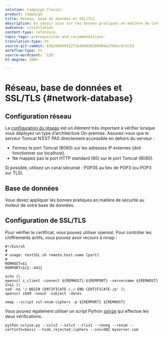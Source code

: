 ```yaml
---
solution: Campaign Classic
product: campaign
title: Réseau, base de données et SSL/TLS
description: En savoir plus sur les bonnes pratiques en matière de configuration du réseau, de la base de données et du protocole SSL/TLS.
audience: installation
content-type: reference
topic-tags: prerequisites-and-recommendations-
translation-type: ht
source-git-commit: 63b2e6b95812f1649e636580984a1f0dcc9c5c53
workflow-type: ht
source-wordcount: '135'
ht-degree: 100%

---
```



# Réseau, base de données et SSL/TLS {#network-database}

## Configuration réseau

La [configuration du réseau](../../installation/using/network-configuration.md) est un élément très important à vérifier lorsque vous déployez un type d’architecture On-premise. Assurez-vous que le serveur Tomcat N’EST PAS directement accessible en dehors du serveur :

* Fermez le port Tomcat (8080) sur les adresses IP externes (doit fonctionner sur localhost).
* Ne mappez pas le port HTTP standard (80) sur le port Tomcat (8080).

Si possible, utilisez un canal sécurisé : POP3S au lieu de POP3 (ou POP3 sur TLS).

## Base de données

Vous devez appliquer les bonnes pratiques en matière de sécurité au moteur de votre base de données.

## Configuration de SSL/TLS

Pour vérifier le certificat, vous pouvez utiliser openssl. Pour contrôler les chiffrements actifs, vous pouvez avoir recours à nmap :

```
#!/bin/sh
#
# usage: testSSL.sh remote.host.name [port]
#
REMHOST=$1
REMPORT=${2:-443}
 
echo |\
openssl s_client -connect ${REMHOST}:${REMPORT} -servername ${REMHOST} 2>&1 |\
sed -ne '/-BEGIN CERTIFICATE-/,/-END CERTIFICATE-/p' |\
openssl x509 -noout -subject -dates
   
nmap --script ssl-enum-ciphers -p ${REMPORT} ${REMHOST}
```

Vous pouvez également utiliser un script Python [sslyze](https://github.com/nabla-c0d3/sslyze/releases) qui effectue les deux vérifications.

```
python sslyze.py --sslv2 --sslv3 --tlsv1 --reneg --resum --certinfo=basic --hide_rejected_ciphers --sni=SNI myserver.com
```
